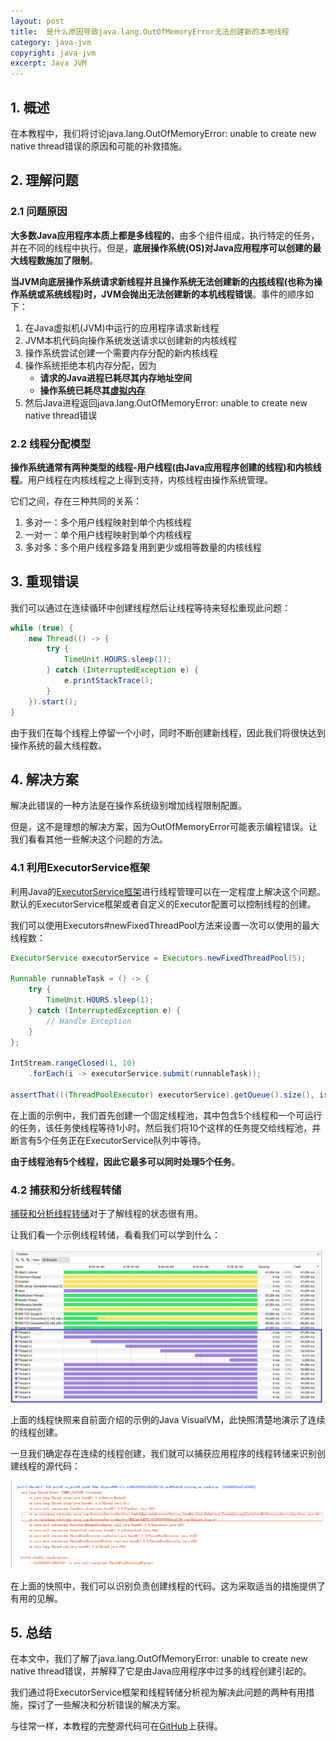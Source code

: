 ```yaml
---
layout: post
title:  是什么原因导致java.lang.OutOfMemoryError无法创建新的本地线程
category: java-jvm
copyright: java-jvm
excerpt: Java JVM
---
```


## 1. 概述

在本教程中，我们将讨论java.lang.OutOfMemoryError: unable to create new native thread错误的原因和可能的补救措施。

## 2. 理解问题

### 2.1 问题原因

**大多数Java应用程序本质上都是多线程的**，由多个组件组成，执行特定的任务，并在不同的线程中执行。但是，**底层操作系统(OS)对Java应用程序可以创建的最大线程数施加了限制**。

**当JVM向底层操作系统请求新线程并且操作系统无法创建新的[内核](https://www.baeldung.com/cs/os-kernel)线程(也称为操作系统或系统线程)时，JVM会抛出无法创建新的本机线程错误**。事件的顺序如下：

1.  在Java虚拟机(JVM)中运行的应用程序请求新线程
2.  JVM本机代码向操作系统发送请求以创建新的内核线程
3.  操作系统尝试创建一个需要内存分配的新内核线程
4.  操作系统拒绝本机内存分配，因为
    -   **请求的Java进程已耗尽其内存地址空间**
    -   **操作系统已耗尽其[虚拟内存](https://www.baeldung.com/cs/virtual-memory)**
5.  然后Java进程返回java.lang.OutOfMemoryError: unable to create new native thread错误

### 2.2 线程分配模型

**操作系统通常有两种类型的线程-用户线程(由Java应用程序创建的线程)和内核线程**。用户线程在内核线程之上得到支持，内核线程由操作系统管理。

它们之间，存在三种共同的关系：

1.  多对一：多个用户线程映射到单个内核线程
2.  一对一：单个用户线程映射到单个内核线程
3.  多对多：多个用户线程多路复用到更少或相等数量的内核线程

## 3. 重现错误

我们可以通过在连续循环中创建线程然后让线程等待来轻松重现此问题：

```java
while (true) {
    new Thread(() -> {
        try {
            TimeUnit.HOURS.sleep(1);     
        } catch (InterruptedException e) {
            e.printStackTrace();
        }
    }).start();
}
```

由于我们在每个线程上停留一个小时，同时不断创建新线程，因此我们将很快达到操作系统的最大线程数。

## 4. 解决方案

解决此错误的一种方法是在操作系统级别增加线程限制配置。

但是，这不是理想的解决方案，因为OutOfMemoryError可能表示编程错误。让我们看看其他一些解决这个问题的方法。

### 4.1 利用ExecutorService框架

利用Java的[ExecutorService框架](https://www.baeldung.com/java-executor-service-tutorial)进行线程管理可以在一定程度上解决这个问题。默认的ExecutorService框架或者自定义的Executor配置可以控制线程的创建。

我们可以使用Executors#newFixedThreadPool方法来设置一次可以使用的最大线程数：

```java
ExecutorService executorService = Executors.newFixedThreadPool(5);

Runnable runnableTask = () -> {
    try {
        TimeUnit.HOURS.sleep(1);
    } catch (InterruptedException e) {
        // Handle Exception
    }
};

IntStream.rangeClosed(1, 10)
    .forEach(i -> executorService.submit(runnableTask));

assertThat(((ThreadPoolExecutor) executorService).getQueue().size(), is(equalTo(5)));
```

在上面的示例中，我们首先创建一个固定线程池，其中包含5个线程和一个可运行的任务，该任务使线程等待1小时。然后我们将10个这样的任务提交给线程池，并断言有5个任务正在ExecutorService队列中等待。

**由于线程池有5个线程，因此它最多可以同时处理5个任务**。

### 4.2 捕获和分析线程转储

[捕获和分析线程转储](https://www.baeldung.com/java-thread-dump)对于了解线程的状态很有用。

让我们看一个示例线程转储，看看我们可以学到什么：

![](/assets/images/2023/javajvm/javaoutofmemoryerrorunabletocreatenewnativethread01.png)

上面的线程快照来自前面介绍的示例的Java VisualVM，此快照清楚地演示了连续的线程创建。

一旦我们确定存在连续的线程创建，我们就可以捕获应用程序的线程转储来识别创建线程的源代码：

![](/assets/images/2023/javajvm/javaoutofmemoryerrorunabletocreatenewnativethread02.png)

在上面的快照中，我们可以识别负责创建线程的代码。这为采取适当的措施提供了有用的见解。

## 5. 总结

在本文中，我们了解了java.lang.OutOfMemoryError: unable to create new native thread错误，并解释了它是由Java应用程序中过多的线程创建引起的。

我们通过将ExecutorService框架和线程转储分析视为解决此问题的两种有用措施，探讨了一些解决和分析错误的解决方案。

与往常一样，本教程的完整源代码可在[GitHub](https://github.com/tuyucheng7/taketoday-tutorial4j/tree/master/java-core-modules/java-jvm-1)上获得。